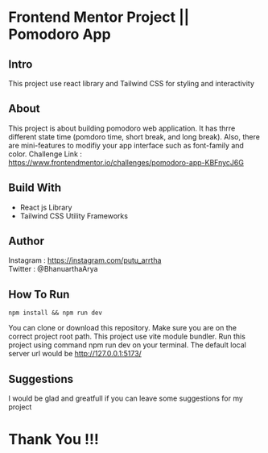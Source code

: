 # Frontend Mentor Project || Pomodoro App

## Intro

This project use react library and Tailwind CSS for styling and interactivity

## About
 This project is about building pomodoro web application. It has thrre different state time (pomdoro time, short break, and long break). Also, there are mini-features to modifiy your app interface such as font-family and color.
 Challenge Link : https://www.frontendmentor.io/challenges/pomodoro-app-KBFnycJ6G

## Build With

- React js Library
- Tailwind CSS Utility Frameworks

## Author

Instagram : https://instagram.com/putu_arrtha  
Twitter : @BhanuarthaArya

## How To Run

```
npm install && npm run dev 
```
You can clone or download this repository. Make sure you are on the correct project root path. This project use vite module bundler.
Run this project using command npm run dev on your terminal. The default local server url would be http://127.0.0.1:5173/

## Suggestions

I would be glad and greatfull if you can leave some suggestions for my project

# Thank You !!!
